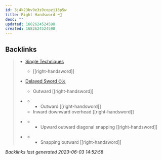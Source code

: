 ```yaml
---
id: 3j4k23bv9e3s9copzj15p5w
title: Right Handsword ➡️🤚
desc: ""
updated: 1682624524598
created: 1682624524598
---
```


## Backlinks

> - [Single Techniques](..\single-techniques.md)
>   - [[right-handsword]]
>    
> - [Delayed Sword ⏰⚔️](..\techniques\delayed-sword.md)
>   - Outward [[right-handsword]]
>    
> - [](..\techniques\five-swords.md)
>   - - Outward [[right-handsword]]
>   - Inward downward overhead [[right-handsword]]
>    
> - [](..\techniques\lone-kimono.md)
>   - - Upward outward diagonal snapping [[right-handsword]]
>    
> - [](..\techniques\twin-kimono.md)
>   - - Snapping outward [[right-handsword]]

_Backlinks last generated 2023-06-03 14:52:58_
